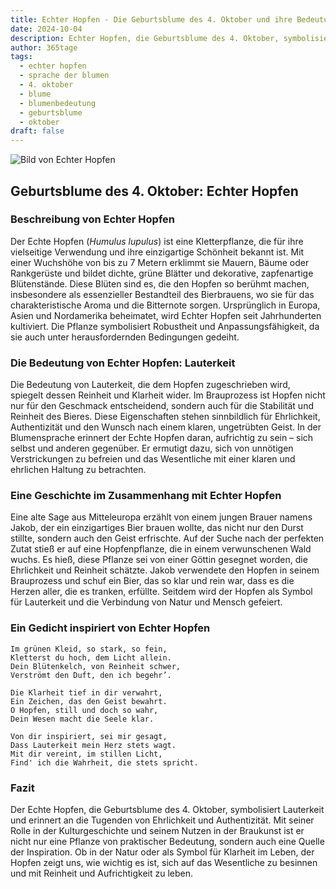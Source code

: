 ```yaml
---
title: Echter Hopfen - Die Geburtsblume des 4. Oktober und ihre Bedeutung
date: 2024-10-04
description: Echter Hopfen, die Geburtsblume des 4. Oktober, symbolisiert Lauterkeit. Erfahre mehr über ihre Geschichte, Bedeutung und Symbolik in der Sprache der Blumen.
author: 365tage
tags:
  - echter hopfen
  - sprache der blumen
  - 4. oktober
  - blume
  - blumenbedeutung
  - geburtsblume
  - oktober
draft: false
---
```


![Bild von Echter Hopfen](https://cdn.pixabay.com/photo/2014/08/04/18/12/hop-vines-409870_640.jpg#center)


## Geburtsblume des 4. Oktober: Echter Hopfen

### Beschreibung von Echter Hopfen

Der Echte Hopfen (_Humulus lupulus_) ist eine Kletterpflanze, die für ihre vielseitige Verwendung und ihre einzigartige Schönheit bekannt ist. Mit einer Wuchshöhe von bis zu 7 Metern erklimmt sie Mauern, Bäume oder Rankgerüste und bildet dichte, grüne Blätter und dekorative, zapfenartige Blütenstände. Diese Blüten sind es, die den Hopfen so berühmt machen, insbesondere als essenzieller Bestandteil des Bierbrauens, wo sie für das charakteristische Aroma und die Bitternote sorgen. Ursprünglich in Europa, Asien und Nordamerika beheimatet, wird Echter Hopfen seit Jahrhunderten kultiviert. Die Pflanze symbolisiert Robustheit und Anpassungsfähigkeit, da sie auch unter herausfordernden Bedingungen gedeiht.

### Die Bedeutung von Echter Hopfen: Lauterkeit

Die Bedeutung von Lauterkeit, die dem Hopfen zugeschrieben wird, spiegelt dessen Reinheit und Klarheit wider. Im Brauprozess ist Hopfen nicht nur für den Geschmack entscheidend, sondern auch für die Stabilität und Reinheit des Bieres. Diese Eigenschaften stehen sinnbildlich für Ehrlichkeit, Authentizität und den Wunsch nach einem klaren, ungetrübten Geist. In der Blumensprache erinnert der Echte Hopfen daran, aufrichtig zu sein – sich selbst und anderen gegenüber. Er ermutigt dazu, sich von unnötigen Verstrickungen zu befreien und das Wesentliche mit einer klaren und ehrlichen Haltung zu betrachten.

### Eine Geschichte im Zusammenhang mit Echter Hopfen

Eine alte Sage aus Mitteleuropa erzählt von einem jungen Brauer namens Jakob, der ein einzigartiges Bier brauen wollte, das nicht nur den Durst stillte, sondern auch den Geist erfrischte. Auf der Suche nach der perfekten Zutat stieß er auf eine Hopfenpflanze, die in einem verwunschenen Wald wuchs. Es hieß, diese Pflanze sei von einer Göttin gesegnet worden, die Ehrlichkeit und Reinheit schätzte. Jakob verwendete den Hopfen in seinem Brauprozess und schuf ein Bier, das so klar und rein war, dass es die Herzen aller, die es tranken, erfüllte. Seitdem wird der Hopfen als Symbol für Lauterkeit und die Verbindung von Natur und Mensch gefeiert.

### Ein Gedicht inspiriert von Echter Hopfen

```
Im grünen Kleid, so stark, so fein,  
Kletterst du hoch, dem Licht allein.  
Dein Blütenkelch, von Reinheit schwer,  
Verströmt den Duft, den ich begehr’.  

Die Klarheit tief in dir verwahrt,  
Ein Zeichen, das den Geist bewahrt.  
O Hopfen, still und doch so wahr,  
Dein Wesen macht die Seele klar.  

Von dir inspiriert, sei mir gesagt,  
Dass Lauterkeit mein Herz stets wagt.  
Mit dir vereint, im stillen Licht,  
Find' ich die Wahrheit, die stets spricht.  
```

### Fazit

Der Echte Hopfen, die Geburtsblume des 4. Oktober, symbolisiert Lauterkeit und erinnert an die Tugenden von Ehrlichkeit und Authentizität. Mit seiner Rolle in der Kulturgeschichte und seinem Nutzen in der Braukunst ist er nicht nur eine Pflanze von praktischer Bedeutung, sondern auch eine Quelle der Inspiration. Ob in der Natur oder als Symbol für Klarheit im Leben, der Hopfen zeigt uns, wie wichtig es ist, sich auf das Wesentliche zu besinnen und mit Reinheit und Aufrichtigkeit zu leben.